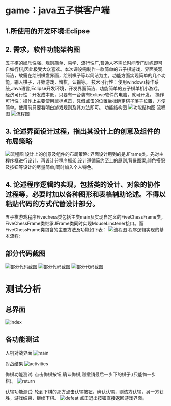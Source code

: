 # game：java五子棋客户端
## 1.所使用的开发环境:Eclipse
## 2. 需求，软件功能架构图
五子棋的娱乐性强、规则简单、易学、流行性广,普通人不需长时间专门训练即可自如行棋,因此极受大众喜欢。本次课设需制作一款简单的五子棋游戏，界面美观简洁，故需在绘制棋盘界面，绘制棋子等以简洁为主。功能方面实现简单的几个功能，输入棋子，开始游戏，悔棋，认输等。
技术可行性：使用windows操作系统,Java语言,Eclipse开发环境，开发界面简洁、功能简单的五子棋单机小游戏。
经济可行性：开发成本低，只要有一台装有Eclipse软件的电脑，就可开发。
操作可行性：操作上主要使用鼠标点击，凭借点击的位置坐标确定棋子落子位置，方便简单。使用前只要看明白游戏规则及其方法即可。
功能结构图
![功能结构图](activityChart.jpg)
流程图
![流程图](flowChart.jpg)

## 3. 论述界面设计过程，指出其设计上的创意及组件的布局策略
![流程图](flowChart.jpg)
设计上的创意及组件的布局策略: 
界面设计用到的是JFrame类。先对主程序框进行设计，再设计分程序框架,设计遵循简约至上的原则,背景图案,颜色搭配及按钮等设计的尽量简单,同时加入个人特色。
## 4. 论述程序逻辑的实现，包括类的设计、对象的协作过程等，必要时加以各种图形和表格辅助论述。不得以粘贴代码的方式代替设计部分。
五子棋游戏程序Fivechess类包括主类main及实现自定义的FiveChessFrame类。FiveChessFrame类继承JFrame类同时实现MouseLinstener接口。而FiveChessFrame类包含的主要方法及功能如下表：
![流程图](flowChart.jpg)
程序逻辑实现的基本流程:

## 部分代码截图
![部分代码截图](2.JPG)
![部分代码截图](3.JPG)
![部分代码截图](4.JPG)

# 测试分析

## 总界面
![index](index.PNG)
## 各功能测试
人机对战界面
![main](main.PNG)

对战结果
![activities](activities.PNG)

悔棋功能测试:
点击悔棋按钮,确认悔棋,则撤销最后一步下的棋子,(只能悔一步棋)。
![return](return.PNG)

认输功能测试:
轮到下棋的那方点击认输按钮，确认认输，则该方认输，另一方获胜，游戏结束，继续下棋。
![defeat](defeat.PNG)
点击退出按钮直接返回游戏界面。
